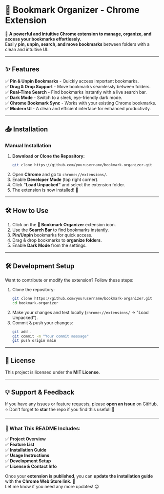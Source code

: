 # 📌 Bookmark Organizer - Chrome Extension  

🚀 **A powerful and intuitive Chrome extension to manage, organize, and access your bookmarks effortlessly.**  
Easily **pin, unpin, search, and move bookmarks** between folders with a clean and intuitive UI.  

---

## **✨ Features**
✅ **Pin & Unpin Bookmarks** - Quickly access important bookmarks.  
✅ **Drag & Drop Support** - Move bookmarks seamlessly between folders.  
✅ **Real-Time Search** - Find bookmarks instantly with a live search bar.  
✅ **Dark Mode** - Switch to a sleek, eye-friendly dark mode.  
✅ **Chrome Bookmark Sync** - Works with your existing Chrome bookmarks.  
✅ **Modern UI** - A clean and efficient interface for enhanced productivity.  

---

## **📥 Installation**  
### **Manual Installation**
1. **Download or Clone the Repository:**  
   ```sh
   git clone https://github.com/yourusername/bookmark-organizer.git
   ```
2. Open **Chrome** and go to `chrome://extensions/`.  
3. Enable **Developer Mode** (top right corner).  
4. Click **"Load Unpacked"** and select the extension folder.  
5. The extension is now installed! 🎉  

---

## **🛠️ How to Use**
1. Click on the **📌 Bookmark Organizer** extension icon.
2. Use the **Search Bar** to find bookmarks instantly.
3. **Pin/Unpin** bookmarks for quick access.
4. Drag & drop bookmarks to **organize folders**.
5. Enable **Dark Mode** from the settings.

---

## **🛠️ Development Setup**
Want to contribute or modify the extension? Follow these steps:

1. Clone the repository:
   ```sh
   git clone https://github.com/yourusername/bookmark-organizer.git
   cd bookmark-organizer
   ```
2. Make your changes and test locally (`chrome://extensions/` → "Load Unpacked").
3. Commit & push your changes:
   ```sh
   git add .
   git commit -m "Your commit message"
   git push origin main
   ```

---

## **📜 License**
This project is licensed under the **MIT License**.

---

## **💡 Support & Feedback**
If you have any issues or feature requests, please **open an issue** on GitHub.  
⭐ Don't forget to **star** the repo if you find this useful! 🚀  

---

### **📌 What This README Includes:**
✅ **Project Overview**  
✅ **Feature List**  
✅ **Installation Guide**  
✅ **Usage Instructions**  
✅ **Development Setup**  
✅ **License & Contact Info**  

Once your **extension is published**, you can **update the installation guide** with the **Chrome Web Store link**. 🚀  
Let me know if you need any more updates! 😊


